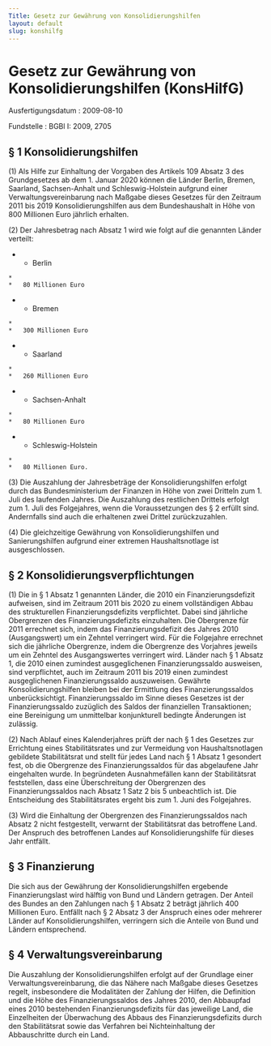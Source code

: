 ```yaml
---
Title: Gesetz zur Gewährung von Konsolidierungshilfen
layout: default
slug: konshilfg
---
```


# Gesetz zur Gewährung von Konsolidierungshilfen (KonsHilfG)

Ausfertigungsdatum
:   2009-08-10

Fundstelle
:   BGBl I: 2009, 2705


## § 1 Konsolidierungshilfen

(1) Als Hilfe zur Einhaltung der Vorgaben des Artikels 109 Absatz 3
des Grundgesetzes ab dem 1. Januar 2020 können die Länder Berlin,
Bremen, Saarland, Sachsen-Anhalt und Schleswig-Holstein aufgrund einer
Verwaltungsvereinbarung nach Maßgabe dieses Gesetzes für den Zeitraum
2011 bis 2019 Konsolidierungshilfen aus dem Bundeshaushalt in Höhe von
800 Millionen Euro jährlich erhalten.

(2) Der Jahresbetrag nach Absatz 1 wird wie folgt auf die genannten
Länder verteilt:

*    *   Berlin

    *
    *   80 Millionen Euro


*    *   Bremen

    *
    *   300 Millionen Euro


*    *   Saarland

    *
    *   260 Millionen Euro


*    *   Sachsen-Anhalt

    *
    *   80 Millionen Euro


*    *   Schleswig-Holstein

    *
    *   80 Millionen Euro.




(3) Die Auszahlung der Jahresbeträge der Konsolidierungshilfen erfolgt
durch das Bundesministerium der Finanzen in Höhe von zwei Dritteln zum
1\. Juli des laufenden Jahres. Die Auszahlung des restlichen Drittels
erfolgt zum 1. Juli des Folgejahres, wenn die Voraussetzungen des § 2
erfüllt sind. Andernfalls sind auch die erhaltenen zwei Drittel
zurückzuzahlen.

(4) Die gleichzeitige Gewährung von Konsolidierungshilfen und
Sanierungshilfen aufgrund einer extremen Haushaltsnotlage ist
ausgeschlossen.


## § 2 Konsolidierungsverpflichtungen

(1) Die in § 1 Absatz 1 genannten Länder, die 2010 ein
Finanzierungsdefizit aufweisen, sind im Zeitraum 2011 bis 2020 zu
einem vollständigen Abbau des strukturellen Finanzierungsdefizits
verpflichtet. Dabei sind jährliche Obergrenzen des
Finanzierungsdefizits einzuhalten. Die Obergrenze für 2011 errechnet
sich, indem das Finanzierungsdefizit des Jahres 2010 (Ausgangswert) um
ein Zehntel verringert wird. Für die Folgejahre errechnet sich die
jährliche Obergrenze, indem die Obergrenze des Vorjahres jeweils um
ein Zehntel des Ausgangswertes verringert wird. Länder nach § 1 Absatz
1, die 2010 einen zumindest ausgeglichenen Finanzierungssaldo
ausweisen, sind verpflichtet, auch im Zeitraum 2011 bis 2019 einen
zumindest ausgeglichenen Finanzierungssaldo auszuweisen. Gewährte
Konsolidierungshilfen bleiben bei der Ermittlung des
Finanzierungssaldos unberücksichtigt. Finanzierungssaldo im Sinne
dieses Gesetzes ist der Finanzierungssaldo zuzüglich des Saldos der
finanziellen Transaktionen; eine Bereinigung um unmittelbar
konjunkturell bedingte Änderungen ist zulässig.

(2) Nach Ablauf eines Kalenderjahres prüft der nach § 1 des Gesetzes
zur Errichtung eines Stabilitätsrates und zur Vermeidung von
Haushaltsnotlagen gebildete Stabilitätsrat und stellt für jedes Land
nach § 1 Absatz 1 gesondert fest, ob die Obergrenze des
Finanzierungssaldos für das abgelaufene Jahr eingehalten wurde. In
begründeten Ausnahmefällen kann der Stabilitätsrat feststellen, dass
eine Überschreitung der Obergrenzen des Finanzierungssaldos nach
Absatz 1 Satz 2 bis 5 unbeachtlich ist. Die Entscheidung des
Stabilitätsrates ergeht bis zum 1. Juni des Folgejahres.

(3) Wird die Einhaltung der Obergrenzen des Finanzierungssaldos nach
Absatz 2 nicht festgestellt, verwarnt der Stabilitätsrat das
betroffene Land. Der Anspruch des betroffenen Landes auf
Konsolidierungshilfe für dieses Jahr entfällt.


## § 3 Finanzierung

Die sich aus der Gewährung der Konsolidierungshilfen ergebende
Finanzierungslast wird hälftig von Bund und Ländern getragen. Der
Anteil des Bundes an den Zahlungen nach § 1 Absatz 2 beträgt jährlich
400 Millionen Euro. Entfällt nach § 2 Absatz 3 der Anspruch eines oder
mehrerer Länder auf Konsolidierungshilfen, verringern sich die Anteile
von Bund und Ländern entsprechend.


## § 4 Verwaltungsvereinbarung

Die Auszahlung der Konsolidierungshilfen erfolgt auf der Grundlage
einer Verwaltungsvereinbarung, die das Nähere nach Maßgabe dieses
Gesetzes regelt, insbesondere die Modalitäten der Zahlung der Hilfen,
die Definition und die Höhe des Finanzierungssaldos des Jahres 2010,
den Abbaupfad eines 2010 bestehenden Finanzierungsdefizits für das
jeweilige Land, die Einzelheiten der Überwachung des Abbaus des
Finanzierungsdefizits durch den Stabilitätsrat sowie das Verfahren bei
Nichteinhaltung der Abbauschritte durch ein Land.

